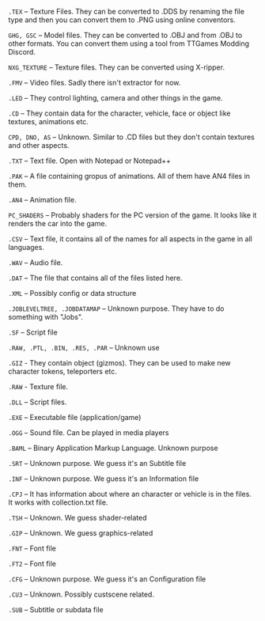 `.TEX` – Texture Files. They can be converted to .DDS by renaming the file type and then you can convert them to .PNG using online conventors.

`GHG, GSC` – Model files. They can be converted to .OBJ and from .OBJ to other formats. You can convert them using a tool from TTGames Modding Discord.

`NXG_TEXTURE` – Texture files. They can be converted using X-ripper.

`.FMV` – Video files. Sadly there isn't extractor for now.

`.LED` – They control lighting, camera and other things in the game.

`.CD` – They contain data for the character, vehicle, face or object like textures, animations etc.

`CPD, DNO, AS` – Unknown. Similar to .CD files but they don't contain textures and other aspects.

`.TXT` – Text file. Open with Notepad or Notepad++

`.PAK` – A file containing gropus of animations. All of them have AN4 files in them.

`.AN4` – Animation file.

`PC_SHADERS` – Probably shaders for the PC version of the game. It looks like it renders the car into the game.

`.CSV` – Text file, it contains all of the names for all aspects in the game in all languages.

`.WAV` – Audio file.

`.DAT` – The file that contains all of the files listed here.

`.XML` – Possibly config or data structure

`.JOBLEVELTREE, .JOBDATAMAP` – Unknown purpose. They have to do something with "Jobs".

`.SF` – Script file

`.RAW, .PTL, .BIN, .RES, .PAR` – Unknown use

`.GIZ` - They contain object (gizmos). They can be used to make new character tokens, teleporters etc.

`.RAW` - Texture file.

`.DLL` – Script files.

`.EXE` – Executable file (application/game)

`.OGG` – Sound file. Can be played in media players

`.BAML` – Binary Application Markup Language. Unknown purpose

`.SRT` – Unknown purpose. We guess it's an Subtitle file

`.INF` – Unknown purpose. We guess it's an Information file

`.CPJ` – It has information about where an character or vehicle is in the files. It works with collection.txt file.

`.TSH` – Unknown. We guess shader-related

`.GIP` – Unknown. We guess graphics-related

`.FNT` – Font file

`.FT2` – Font file

`.CFG` – Unknown purpose. We guess it's an Configuration file

`.CU3` – Unknown. Possibly custscene related.

`.SUB` – Subtitle or subdata file
